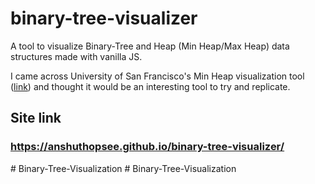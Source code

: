 # binary-tree-visualizer

A tool to visualize Binary-Tree and Heap (Min Heap/Max Heap) data structures made with vanilla JS. 

I came across University of San Francisco's Min Heap visualization tool ([link](https://www.cs.usfca.edu/~galles/visualization/Heap.html)) and thought it would be an interesting tool to try and replicate.

## Site link
### https://anshuthopsee.github.io/binary-tree-visualizer/
#   B i n a r y - T r e e - V i s u a l i z a t i o n  
 #   B i n a r y - T r e e - V i s u a l i z a t i o n  
 